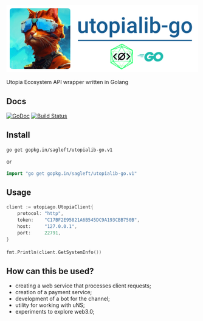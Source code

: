 
![logo](https://github.com/Sagleft/utopialib-go/raw/master/logo.png)

Utopia Ecosystem API wrapper written in Golang

Docs
-----

[![GoDoc](https://godoc.org/github.com/sagleft/utopialib-go?status.svg)](https://godoc.org/gopkg.in/sagleft/utopialib-go.v1)
[![Build Status](https://travis-ci.org/sagleft/utopialib-go.svg?branch=master)](https://travis-ci.org/sagleft/utopialib-go)

Install
-----

```bash
go get gopkg.in/sagleft/utopialib-go.v1
```

or

```go
import "go get gopkg.in/sagleft/utopialib-go.v1"
```

Usage
-----

```go
client := utopiago.UtopiaClient{
	protocol: "http",
	token:    "C17BF2E95821A6B545DC9A193CBB750B",
	host:     "127.0.0.1",
	port:     22791,
}

fmt.Println(client.GetSystemInfo())
```

How can this be used?
-----

* creating a web service that processes client requests;
* creation of a payment service;
* development of a bot for the channel;
* utility for working with uNS;
* experiments to explore web3.0;
